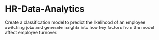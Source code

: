 # HR-Data-Analytics
Create a classification model to predict the likelihood of an employee switching jobs and generate insights into how key factors from the model affect employee turnover.


